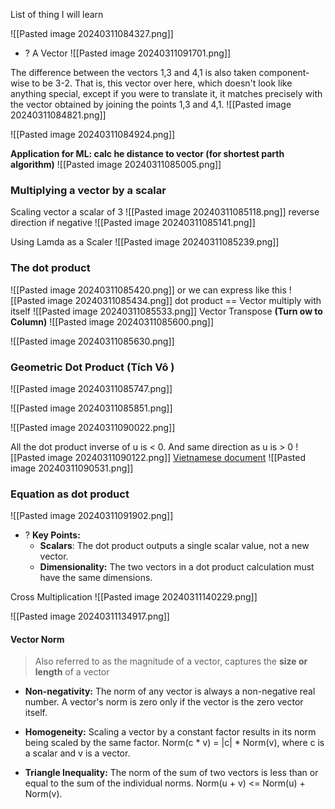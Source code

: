 List of thing I will learn

![[Pasted image 20240311084327.png]]


+ ? A Vector
![[Pasted image 20240311091701.png]]

The difference between the vectors 1,3 and 4,1 is also taken component-wise to be 3-2. That is, this vector over here, which doesn't look like anything special, except if you were to translate it, it matches precisely with the vector obtained by joining the points 1,3 and 4,1.
	![[Pasted image 20240311084821.png]]


![[Pasted image 20240311084924.png]]

**Application for ML: calc he distance to vector (for shortest parth algorithm)**
![[Pasted image 20240311085005.png]]


### Multiplying a vector by a scalar
Scaling vector a scalar of 3
![[Pasted image 20240311085118.png]]
reverse direction if negative
![[Pasted image 20240311085141.png]]

Using Lamda as a Scaler
![[Pasted image 20240311085239.png]]


### The dot product
![[Pasted image 20240311085420.png]]
or we can express like this
![[Pasted image 20240311085434.png]]
dot product == Vector multiply with itself
![[Pasted image 20240311085533.png]]
Vector Transpose **(Turn ow to Column)**
![[Pasted image 20240311085600.png]]

![[Pasted image 20240311085630.png]]


### Geometric Dot Product (Tích Vô )
![[Pasted image 20240311085747.png]]

![[Pasted image 20240311085851.png]]

![[Pasted image 20240311090022.png]]


All the dot product inverse of u is < 0. And same direction as u is > 0
![[Pasted image 20240311090122.png]]
[Vietnamese document](https://minhhn.com/lap-trinh/dot-product-tich-vo-huong-tinh-goc-giua-hai-vector/)
![[Pasted image 20240311090531.png]]

### Equation as dot product
![[Pasted image 20240311091902.png]]

+ ? **Key Points:**
	- **Scalars**: The dot product outputs a single scalar value, not a new vector.
	- **Dimensionality:** The two vectors in a dot product calculation must have the same dimensions.

Cross Multiplication
![[Pasted image 20240311140229.png]]

![[Pasted image 20240311134917.png]]


#### Vector Norm
> Also referred to as the magnitude of a vector, captures the **size or length** of a vector

- **Non-negativity:** The norm of any vector is always a non-negative real number. A vector's norm is zero only if the vector is the zero vector itself.
	
- **Homogeneity:** Scaling a vector by a constant factor results in its norm being scaled by the same factor. Norm(c * v) = |c| * Norm(v), where c is a scalar and v is a vector.
	
- **Triangle Inequality:** The norm of the sum of two vectors is less than or equal to the sum of the individual norms. Norm(u + v) <= Norm(u) + Norm(v).